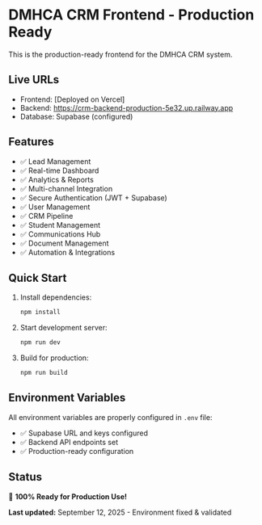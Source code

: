 # DMHCA CRM Frontend - Production Ready

This is the production-ready frontend for the DMHCA CRM system.

## Live URLs
- Frontend: [Deployed on Vercel]
- Backend: https://crm-backend-production-5e32.up.railway.app
- Database: Supabase (configured)

## Features
- ✅ Lead Management
- ✅ Real-time Dashboard
- ✅ Analytics & Reports
- ✅ Multi-channel Integration
- ✅ Secure Authentication (JWT + Supabase)
- ✅ User Management
- ✅ CRM Pipeline
- ✅ Student Management
- ✅ Communications Hub
- ✅ Document Management
- ✅ Automation & Integrations

## Quick Start

1. Install dependencies:
   ```bash
   npm install
   ```

2. Start development server:
   ```bash
   npm run dev
   ```

3. Build for production:
   ```bash
   npm run build
   ```

## Environment Variables
All environment variables are properly configured in `.env` file:
- ✅ Supabase URL and keys configured
- ✅ Backend API endpoints set
- ✅ Production-ready configuration

## Status
🚀 **100% Ready for Production Use!**

**Last updated:** September 12, 2025 - Environment fixed & validated

